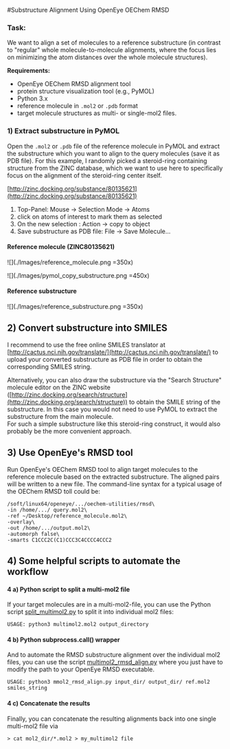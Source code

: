 #Substructure Alignment Using OpenEye OEChem RMSD



### Task:

We want to align a set of molecules to a reference substructure (in contrast to "regular" whole molecule-to-molecule alignments, where the focus lies on minimizing the atom distances over the whole molecule structures).


**Requirements:**   
- OpenEye OEChem RMSD alignment tool  
- protein structure visualization tool (e.g., PyMOL)  
- Python 3.x
- reference molecule in `.mol2` or `.pdb` format
- target molecule structures as multi- or single-mol2 files.  


### 1) Extract substructure in PyMOL


Open the `.mol2` or `.pdb` file of the reference molecule in PyMOL and extract the substructure which you want to align to the query molecules (save it as PDB file).
For this example, I randomly picked a steroid-ring containing structure from the ZINC database, which we want to use here to specifically focus on the alignment of the steroid-ring center itself.

[http://zinc.docking.org/substance/80135621](http://zinc.docking.org/substance/80135621)

1. Top-Panel: Mouse -> Selection Mode -> Atoms
2. click on atoms of interest to mark them as selected
3. On the new selection : Action -> copy to object
4. Save substructure as PDB file: File -> Save Molecule...

#### Reference molecule (ZINC80135621)
![](./Images/reference_molecule.png =350x)

![](./Images/pymol_copy_substructure.png =450x)


#### Reference substructure

![](./Images/reference_substructure.png =350x)


## 2) Convert substructure into SMILES 

I recommend to use the free online SMILES translator at [http://cactus.nci.nih.gov/translate/](http://cactus.nci.nih.gov/translate/) to upload your converted substructure as PDB file in order to obtain the corresponding SMILES string.  

Alternatively, you can also draw the substructure via the "Search Structure" molecule editor on the ZINC website ([http://zinc.docking.org/search/structure](http://zinc.docking.org/search/structure)) to obtain the SMILE string of the substructure. In this case you would not need to use PyMOL to extract the substructure from the main molecule.  
For such a simple substructure like this steroid-ring construct, it would also probably be the more convenient approach.


## 3) Use OpenEye's RMSD tool

Run OpenEye's OEChem RMSD tool to align target molecules to the reference molecule based on the extracted substructure. The aligned pairs will be written to a new file. The command-line syntax for a typical usage of the OEChem RMSD toll could be: 

	/soft/linux64/openeye/.../oechem-utilities/rmsd\
	-in /home/.../ query.mol2\ 
	-ref ~/Desktop/reference_molecule.mol2\
	-overlay\
	-out /home/.../output.mol2\ 	
	-automorph false\
	-smarts C1CCC2C(C1)CCC3C4CCCC4CCC2

## 4) Some helpful scripts to automate the workflow

#### 4 a) Python script to split a multi-mol2 file

If your target molecules are in a multi-mol2-file, you can use the Python script [split_multimol2.py](./Scripts/split_multimol2.py) to split it into individual mol2 files:

	USAGE: python3 multimol2.mol2 output_directory

#### 4 b) Python subprocess.call() wrapper

And to automate the RMSD substructure alignment over the individual mol2 files, you can use the script [multimol2_rmsd_align.py](./Scripts/multimol2_rmsd_align.py) where you just have to modify the path to your OpenEye RMSD executable.

	USAGE: python3 mmol2_rmsd_align.py input_dir/ output_dir/ ref.mol2 smiles_string


#### 4 c) Concatenate the results

Finally, you can concatenate the resulting alignments back into one single multi-mol2 file via

	> cat mol2_dir/*.mol2 > my_multimol2 file

